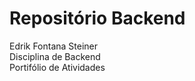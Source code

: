# **Repositório Backend**
Edrik Fontana Steiner
<br>
Disciplina de Backend
<br>
Portifólio de Atividades

